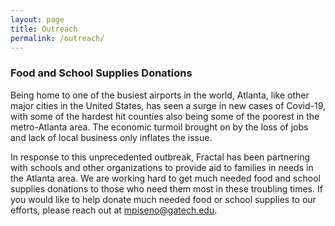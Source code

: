 ```yaml
---
layout: page
title: Outreach
permalink: /outreach/
---
```


### Food and School Supplies Donations

Being home to one of the busiest airports in the world, Atlanta, like other major cities in the United States, has seen a surge in new cases of Covid-19, with some of the hardest hit counties also being some of the poorest in the metro-Atlanta area. The economic turmoil brought on by the loss of jobs and lack of local business only inflates the issue.

In response to this unprecedented outbreak, Fractal has been partnering with schools and other organizations to provide aid to families in needs in the Atlanta area. We are working hard to get much needed food and school supplies donations to those who need them most in these troubling times. If you would like to help donate much needed food or school supplies to our efforts, please reach out at mpiseno@gatech.edu.
